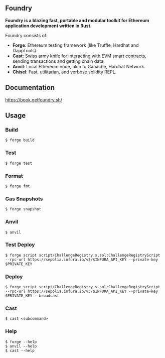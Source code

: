 ## Foundry

**Foundry is a blazing fast, portable and modular toolkit for Ethereum application development written in Rust.**

Foundry consists of:

-   **Forge**: Ethereum testing framework (like Truffle, Hardhat and DappTools).
-   **Cast**: Swiss army knife for interacting with EVM smart contracts, sending transactions and getting chain data.
-   **Anvil**: Local Ethereum node, akin to Ganache, Hardhat Network.
-   **Chisel**: Fast, utilitarian, and verbose solidity REPL.

## Documentation

https://book.getfoundry.sh/

## Usage

### Build

```shell
$ forge build
```

### Test

```shell
$ forge test
```

### Format

```shell
$ forge fmt
```

### Gas Snapshots

```shell
$ forge snapshot
```

### Anvil

```shell
$ anvil
```

### Test Deploy

```shell
$ forge script script/ChallengeRegistry.s.sol:ChallengeRegistryScript --rpc-url https://sepolia.infura.io/v3/$INFURA_API_KEY --private-key $PRIVATE_KEY
```

### Deploy

```shell
$ forge script script/ChallengeRegistry.s.sol:ChallengeRegistryScript --rpc-url https://sepolia.infura.io/v3/$INFURA_API_KEY --private-key $PRIVATE_KEY --broadcast
```

### Cast

```shell
$ cast <subcommand>
```

### Help

```shell
$ forge --help
$ anvil --help
$ cast --help
```
